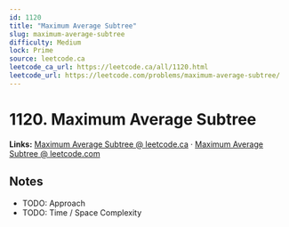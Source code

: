 ```yaml
--- 
id: 1120
title: "Maximum Average Subtree"
slug: maximum-average-subtree
difficulty: Medium
lock: Prime
source: leetcode.ca
leetcode_ca_url: https://leetcode.ca/all/1120.html
leetcode_url: https://leetcode.com/problems/maximum-average-subtree/
---
```


# 1120. Maximum Average Subtree

**Links:** [Maximum Average Subtree @ leetcode.ca](https://leetcode.ca/all/1120.html) · [Maximum Average Subtree @ leetcode.com](https://leetcode.com/problems/maximum-average-subtree/)

## Notes
- TODO: Approach
- TODO: Time / Space Complexity
